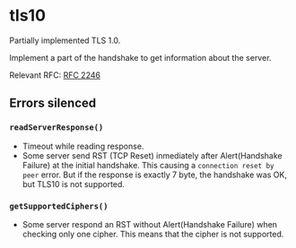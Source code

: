 # tls10

Partially implemented TLS 1.0.

Implement a part of the handshake to get information about the server.

Relevant RFC: [RFC 2246](https://datatracker.ietf.org/doc/html/rfc2246)

## Errors silenced

### `readServerResponse()`

- Timeout while reading response.
- Some server send RST (TCP Reset) inmediately after Alert(Handshake Failure) at the initial handshake. This causing a `connection reset by peer` error. But if the response is exactly 7 byte, the handshake was OK, but TLS10 is not supported.

### `getSupportedCiphers()`

- Some server respond an RST without Alert(Handshake Failure) when checking only one cipher. This means that the cipher is not supported.